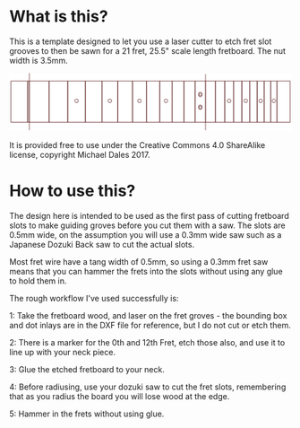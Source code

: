 What is this?
=============

This is a template designed to let you use a laser cutter to etch fret slot grooves to then be sawn for a 21 fret, 25.5" scale length fretboard. The nut width is 3.5mm.

![Freboard](fretboard.png)

It is provided free to use under the Creative Commons 4.0 ShareAlike license, copyright Michael Dales 2017.

How to use this?
================

The design here is intended to be used as the first pass of cutting fretboard slots to make guiding groves before you cut them with a saw. The slots are 0.5mm wide, on the assumption you will use a 0.3mm wide saw such as a Japanese Dozuki Back saw to cut the actual slots. 

Most fret wire have a tang width of 0.5mm, so using a 0.3mm fret saw means that you can hammer the frets into the slots without using any glue to hold them in.

The rough workflow I've used successfully is:

1: Take the fretboard wood, and laser on the fret groves - the bounding box and dot inlays are in the DXF file for reference, but I do not cut or etch them.

2: There is a marker for the 0th and 12th Fret, etch those also, and use it to line up with your neck piece.

3: Glue the etched fretboard to your neck.

4: Before radiusing, use your dozuki saw to cut the fret slots, remembering that as you radius the board you will lose wood at the edge.

5: Hammer in the frets without using glue.